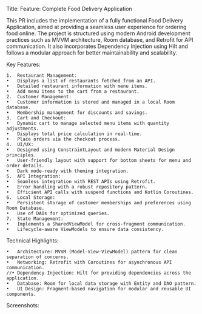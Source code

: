 
Title: Feature: Complete Food Delivery Application

This PR includes the implementation of a fully functional Food Delivery Application, aimed at providing a seamless user experience for ordering food online. The project is structured using modern Android development practices such as MVVM architecture, Room database, and Retrofit for API communication. It also incorporates Dependency Injection using Hilt and follows a modular approach for better maintainability and scalability.

Key Features:

	1.	Restaurant Management:
	•	Displays a list of restaurants fetched from an API.
	•	Detailed restaurant information with menu items.
	•	Add menu items to the cart from a restaurant.
	2.	Customer Management:
	•	Customer information is stored and managed in a local Room database.
	•	Membership management for discounts and savings.
	3.	Cart and Checkout:
	•	Dynamic cart to manage selected menu items with quantity adjustments.
	•	Displays total price calculation in real-time.
	•	Place orders via the checkout process.
	4.	UI/UX:
	•	Designed using ConstraintLayout and modern Material Design principles.
	•	User-friendly layout with support for bottom sheets for menu and order details.
	•	Dark mode-ready with theming integration.
	5.	API Integration:
	•	Seamless integration with REST APIs using Retrofit.
	•	Error handling with a robust repository pattern.
	•	Efficient API calls with suspend functions and Kotlin Coroutines.
	6.	Local Storage:
	•	Persistent storage of customer memberships and preferences using Room Database.
	•	Use of DAOs for optimized queries.
	7.	State Management:
	•	Implements a SharedViewModel for cross-fragment communication.
	•	Lifecycle-aware ViewModels to ensure data consistency.

Technical Highlights:

	•	Architecture: MVVM (Model-View-ViewModel) pattern for clean separation of concerns.
	•	Networking: Retrofit with Coroutines for asynchronous API communication.
	//•	Dependency Injection: Hilt for providing dependencies across the application.
	•	Database: Room for local data storage with Entity and DAO pattern.
	•	UI Design: Fragment-based navigation for modular and reusable UI components.

Screenshots:


